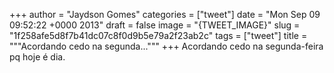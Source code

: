 
+++
author = "Jaydson Gomes"
categories = ["tweet"]
date = "Mon Sep 09 09:52:22 +0000 2013"
draft = false
image = "{TWEET_IMAGE}"
slug = "1f258afe5d8f7b41dc07c8f0d9b5e79a2f23ab2c"
tags = ["tweet"]
title = """Acordando cedo na segunda..."""
+++
Acordando cedo na segunda-feira pq hoje é dia.
